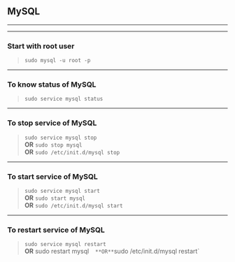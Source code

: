 ## MySQL

***

***

### Start with root user
> `sudo mysql -u root -p`

***

### To know status of MySQL
> `sudo service mysql status`

***
  
### To stop service of MySQL
> `sudo service mysql stop`  
**OR**
> `sudo stop mysql`  
**OR**
> `sudo /etc/init.d/mysql stop`

***

### To start service of MySQL
> `sudo service mysql start`  
**OR**
> `sudo start mysql`  
**OR**
> `sudo /etc/init.d/mysql start`

***

### To restart service of MySQL
> `sudo service mysql restart`  
**OR**
> sudo restart mysql`  
**OR**
> `sudo /etc/init.d/mysql restart`

